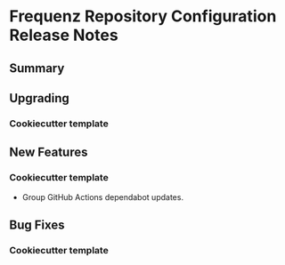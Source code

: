 # Frequenz Repository Configuration Release Notes

## Summary

<!-- Here goes a general summary of what this release is about -->

## Upgrading

<!-- Here goes notes on how to upgrade from previous versions, including deprecations and what they should be replaced with -->

### Cookiecutter template

<!-- Here upgrade steps for cookiecutter specifically -->

## New Features

<!-- Here goes the main new features and examples or instructions on how to use them -->

### Cookiecutter template

* Group GitHub Actions dependabot updates.

## Bug Fixes

<!-- Here goes notable bug fixes that are worth a special mention or explanation -->

### Cookiecutter template

<!-- Here bug fixes for cookiecutter specifically -->
